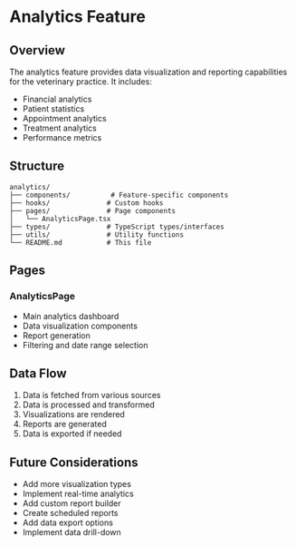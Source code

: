 # Analytics Feature

## Overview

The analytics feature provides data visualization and reporting capabilities for the veterinary practice. It includes:

- Financial analytics
- Patient statistics
- Appointment analytics
- Treatment analytics
- Performance metrics

## Structure

```
analytics/
├── components/          # Feature-specific components
├── hooks/              # Custom hooks
├── pages/              # Page components
│   └── AnalyticsPage.tsx
├── types/              # TypeScript types/interfaces
├── utils/              # Utility functions
└── README.md           # This file
```

## Pages

### AnalyticsPage

- Main analytics dashboard
- Data visualization components
- Report generation
- Filtering and date range selection

## Data Flow

1. Data is fetched from various sources
2. Data is processed and transformed
3. Visualizations are rendered
4. Reports are generated
5. Data is exported if needed

## Future Considerations

- Add more visualization types
- Implement real-time analytics
- Add custom report builder
- Create scheduled reports
- Add data export options
- Implement data drill-down

